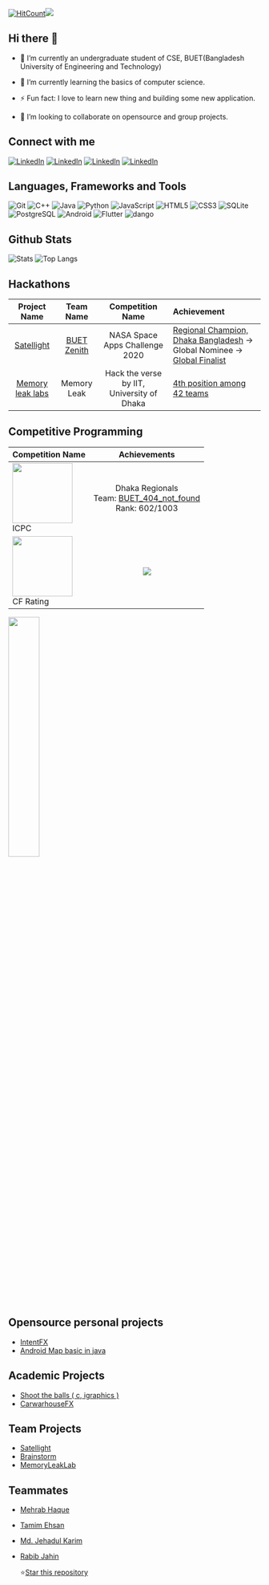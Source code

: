 [![HitCount](http://hits.dwyl.com/Hmasum18/Hmasum18.svg)](http://hits.dwyl.com/Hmasum18/Hmasum18)<img src="https://komarev.com/ghpvc/?username=Hmasum18">

## Hi there 👋

- 🔭 I’m currently an undergraduate student of CSE, BUET(Bangladesh University of Engineering and Technology)

- 🌱 I’m currently learning  the basics of computer science.

- ⚡ Fun fact: I love to learn new thing and building some new application.

- 👯 I’m looking to collaborate on opensource and group projects.


## Connect with me

[![LinkedIn](https://img.shields.io/badge/-LinkedIn-0077b5?style=flat&logo=LinkedIn)][linkedin]
[![LinkedIn](https://img.shields.io/badge/-Facebook-1877f2?style=flat&logo=Facebook&logoColor=white)][Facebook]
[![LinkedIn](https://img.shields.io/badge/-Instagram-e4405f?style=flat&logo=Instagram&logoColor=white)][Instagram]
[![LinkedIn](https://img.shields.io/badge/-Codeforces-1f8acb?style=flat&logo=Codeforces&logoColor=white)][Codeforces]

## Languages, Frameworks and Tools

![Git](https://img.shields.io/badge/-Git-ffffff?style=flat&logo=Git)
![C++](https://img.shields.io/badge/-c/c++-00599c?style=flat&logo=c%2B%2B)
![Java](https://img.shields.io/badge/-Java-007396?style=flat&logo=java)
![Python](https://img.shields.io/badge/-Python-3776ab?style=flat&logo=python&logoColor=white)
![JavaScript](https://img.shields.io/badge/-JavaScript-f7df1e?style=flat&logo=javascript&logoColor=black)
![HTML5](https://img.shields.io/badge/-HTML5-ffffff?style=flat&logo=html5)
![CSS3](https://img.shields.io/badge/-CSS-1572b6?style=flat&logo=css3)
![SQLite](https://img.shields.io/badge/-SQLite-003B57?style=flat&logo=SQLite)
![PostgreSQL](https://img.shields.io/badge/-PostgreSQL-336791?style=flat&logo=postgresql)
![Android](https://img.shields.io/badge/-android-3ddc84?style=flat&logo=android&logoColor=white)
![Flutter](https://img.shields.io/badge/-Flutter-02569B?style=flat&logo=flutter)
![dango](https://img.shields.io/badge/-Django-092E20?style=flat&logo=Django)

## Github Stats

![Stats](https://github-readme-stats.vercel.app/api?username=Hmasum18&show_icons=true&theme=gruvbox)
![Top Langs](https://github-readme-stats.vercel.app/api/top-langs/?username=Hmasum18&layout=compact&&theme=gruvbox)

## Hackathons

|Project Name|Team Name|Competition Name|Achievement|
| :-------: | :---------: | :------------: | :----------- |
|    [Satellight][satellight]    | [BUET Zenith](hack1) |       NASA Space Apps Challenge 2020       | [Regional Champion, Dhaka Bangladesh][nasaSpaceApps_local] -> Global Nominee -> [Global Finalist][naseSpaceApps_Finalist] |
| [Memory leak labs][MemoryLeakLab] |                        Memory Leak                        | Hack the verse by IIT, University of Dhaka |                 [4th position among 42 teams][hackTheVerse_4th]                 |

## Competitive Programming

| Competition Name| Achievements |
| :----- | :----: |
| <img width="120px" src="https://www.hmc.edu/about-hmc/wp-content/uploads/sites/2/2019/01/icpc19.png" /> <br /> ICPC | Dhaka Regionals <br /> Team: [BUET_404_not_found][icpc_2020] <br /> Rank: 602/1003 |
| <img width="120px" src="https://it-edu.com/sites/default/files/codeforceslogo.png" /> <br />CF Rating |![](https://run.kaist.ac.kr/badges/codeforces/masum1805.svg)|

<img width="35%" src="https://pruvi007-apis.herokuapp.com/CF/masum1805" />

## Opensource personal projects

- [IntentFX](https://github.com/Hmasum18/IntentFX)
- [Android Map basic in java](https://github.com/Hmasum18/AndroidMapBasics)

## Academic Projects

- [Shoot the balls ( c, igraphics )](https://github.com/Hmasum18/Shoot-the-balls)
- [CarwarhouseFX](https://github.com/Hmasum18/CarwarehouseFX)


## Team Projects

- [Satellight](satellight)
- [Brainstorm](https://github.com/Hmasum18/problem-solving-platform-android-preview)
- [MemoryLeakLab][MemoryLeakLab]

## Teammates

- [Mehrab Haque](https://github.com/mehrab-haque)

- [Tamim Ehsan](https://github.com/TamimEhsan)

- [Md. Jehadul Karim](https://github.com/MJKSabit)

- [Rabib Jahin](https://github.com/rabib-jahin)

  

  ⭐<a class="github-button" href="https://github.com/Hmasum18/Hmasum18" data-color-scheme="no-preference: dark; light: dark; dark: dark;" data-icon="octicon-star" data-size="large" data-show-count="true" aria-label="Star Hmasum18/Hmasum18 on GitHub">Star this repository</a>

<!-- social media links -->
[LinkedIn]:https://www.linkedin.com/in/hasan-masum-281157186/
[Instagram]: https://www.instagram.com/hnmasum/
[Facebook]: https://www.facebook.com/h.masum.52
[Codeforces]: https://codeforces.com/profile/masum1805
<!--hackathon links-->
[hack1]: https://2020.spaceappschallenge.org/challenges/connect/orbital-sky/teams/buet-zenith/project
<!-- achievement links-->
[nasaSpaceApps_local]: https://www.facebook.com/SpaceAppsChallengeBangladesh/photos/a.709613099785683/817537108993281/
[naseSpaceApps_Finalist]: https://www.facebook.com/SpaceAppsChallengeBangladesh/posts/857784428301882
[hackTheVerse_4th]: https://www.facebook.com/IITSEC.DU/posts/2726203467635413
<!--hackathon projects-->
[satellight]: https://github.com/Hmasum18/satellight
[MemoryLeakLab]: https://github.com/TamimEhsan/HackTheVerse_MemoryLeak

<!--cp-->
[icpc_2020]: https://algo.codemarshal.org/contests/icpc-dhaka-19-preli/standings?page=3

<!--for future-->
<!-- <img align="left" alt="JavaScript" width="26px" src="https://raw.githubusercontent.com/github/explore/80688e429a7d4ef2fca1e82350fe8e3517d3494d/topics/react/react.png" />
<img align="left" alt="JavaScript" width="26px" src="https://raw.githubusercontent.com/github/explore/80688e429a7d4ef2fca1e82350fe8e3517d3494d/topics/redux/redux.png" /> -->